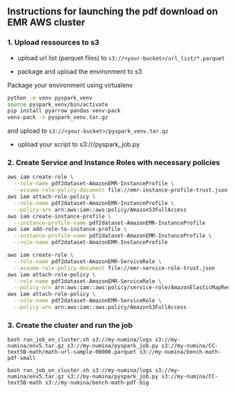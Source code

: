 ## Instructions for launching the pdf download on EMR AWS cluster


### 1. Upload ressources to s3

* upload url list (parquet files) to `s3://<your-bucket>/url_list/*.parquet`

* package and upload the environment to s3

Package your environment using virtualenv

```bash
python -m venv pyspark_venv
source pyspark_venv/bin/activate
pip install pyarrow pandas venv-pack
venv-pack -o pyspark_venv.tar.gz
```

and upload to `s3://<your-bucket>/pyspark_venv.tar.gz`

* upload your script to s3://<your-bucket>/pyspark_job.py

### 2. Create Service and Instance Roles with necessary policies

```bash
aws iam create-role \
  --role-name pdf2dataset-AmazonEMR-InstanceProfile \
  --assume-role-policy-document file://emr-instance-profile-trust.json
aws iam attach-role-policy \
  --role-name pdf2dataset-AmazonEMR-InstanceProfile \
  --policy-arn arn:aws:iam::aws:policy/AmazonS3FullAccess
aws iam create-instance-profile \
  --instance-profile-name pdf2dataset-AmazonEMR-InstanceProfile
aws iam add-role-to-instance-profile \
  --instance-profile-name pdf2dataset-AmazonEMR-InstanceProfile \
  --role-name pdf2dataset-AmazonEMR-InstanceProfile

aws iam create-role \
  --role-name pdf2dataset-AmazonEMR-ServiceRole \
  --assume-role-policy-document file://emr-service-role-trust.json
aws iam attach-role-policy \
  --role-name pdf2dataset-AmazonEMR-ServiceRole \
  --policy-arn arn:aws:iam::aws:policy/service-role/AmazonElasticMapReduceRole
aws iam attach-role-policy \
  --role-name pdf2dataset-AmazonEMR-ServiceRole \
  --policy-arn arn:aws:iam::aws:policy/AmazonS3FullAccess
```

### 3. Create the cluster and run the job

`bash run_job_on_cluster.sh s3://my-numina/logs s3://my-numina/env5.tar.gz s3://my-numina/pyspark_job.py s3://my-numina/CC-text5B-math/math-url-sample-00000.parquet s3://my-numina/bench-math-pdf-small`

`bash run_job_on_cluster.sh s3://my-numina/logs s3://my-numina/env5.tar.gz s3://my-numina/pyspark_job.py s3://my-numina/CC-text5B-math s3://my-numina/bench-math-pdf-big`